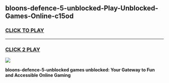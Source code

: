 
## bloons-defence-5-unblocked-Play-Unblocked-Games-Online-c15od
<h3>
<a href="https://premium76.site?title=bloons-defence-5-unblocked&ref=25A">CLICK TO PLAY</a></h3>
<hr>

<h3>
<a href="https://premium76.site?title=bloons-defence-5-unblocked&ref=25A">CLICK 2 PLAY</a>
  
</h3>

<a href="https://premium76.site?title=bloons-defence-5-unblocked&ref=25A"><img src="https://clearcache.store/games.png"></a>


**bloons-defence-5-unblocked games unblocked: Your Gateway to Fun and Accessible Online Gaming**
